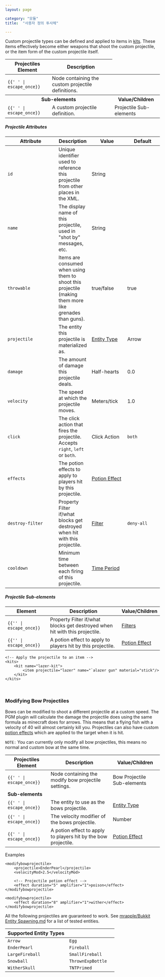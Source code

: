 ```yaml
---
layout: page

category: "모듈"
title:  "사용자 정의 투사체"

---
```


Custom projectile types can be defined and applied to items in [kits](/modules/kits).
These items effectively become either weapons that shoot the custom projectile,
or the item form of the custom projectile itself.

<div class='table-responsive'>
  <table class='table table-striped table-condensed'>
    <thead>
      <tr>
        <th>Projectiles Element</th>
        <th>Description</th>
      </tr>
    </thead>
    <tbody>
      <tr>
        <td>
          <span class='highlight'>
            <code>{{'<projectiles> </projectiles>' | escape_once}}</code>
          </span>
        </td>
        <td>Node containing the custom projectile definitions.</td>
        <td></td>
      </tr>
      <tr>
        <th colspan='2'>Sub-elements</th>
        <th>Value/Children</th>
      </tr>
      <tr>
        <td>
          <span class='highlight'>
            <code>{{'<projectile> </projectile>' | escape_once}}</code>
          </span>
        </td>
        <td>
          A custom projectile definition.
        </td>
        <td>
          <span class='label label-default'>Projectile Sub-elements</span>
        </td>
      </tr>
    </tbody>
  </table>
</div>
<h5>Projectile Attributes</h5>
<div class='table-responsive'>
  <table class='table table-striped table-condensed'>
    <thead>
      <tr>
        <th style='min-width: 150px;'>Attribute</th>
        <th>Description</th>
        <th style='min-width: 100px;'>Value</th>
        <th style='min-width: 100px;'>Default</th>
      </tr>
    </thead>
    <tbody>
      <tr>
        <td>
          <code>id</code>
        </td>
        <td>Unique identifier used to reference this projectile from other places in the XML.</td>
        <td>
          <span class='label label-primary'>String</span>
        </td>
        <td></td>
      </tr>
      <tr>
        <td>
          <code>name</code>
        </td>
        <td>The display name of this projectile, used in "shot by" messages, etc.</td>
        <td>
          <span class='label label-primary'>String</span>
        </td>
        <td></td>
      </tr>
      <tr>
        <td>
          <code>throwable</code>
        </td>
        <td>
          Items are consumed when using them to shoot this projectile
          (making them more like grenades than guns).
        </td>
        <td>
          <span class='label label-primary'>true/false</span>
        </td>
        <td>true</td>
      </tr>
      <tr>
        <td>
          <code>projectile</code>
        </td>
        <td>The entity this projectile is materialized as.</td>
        <td>
          <a href='/reference/entity_types'>Entity Type</a>
        </td>
        <td>
          <span class='label label-default'>Arrow</span>
        </td>
      </tr>
      <tr>
        <td>
          <code>damage</code>
        </td>
        <td>The amount of damage this projectile deals.</td>
        <td>
          <span class='label label-primary'>Half-hearts</span>
        </td>
        <td>0.0</td>
      </tr>
      <tr>
        <td>
          <code>velocity</code>
        </td>
        <td>The speed at which the projectile moves.</td>
        <td>
          <span class='label label-primary'>Meters/tick</span>
        </td>
        <td>1.0</td>
      </tr>
      <tr>
        <td>
          <code>click</code>
        </td>
        <td>
          The click action that fires the projectile.
          <br/>
          Accepts <code>right</code>, <code>left</code> or <code>both</code>.
        </td>
        <td>
          <span class='label label-primary'>Click Action</span>
        </td>
        <td>
          <code>both</code>
        </td>
      </tr>
      <tr>
        <td>
          <code>effects</code>
        </td>
        <td>The potion effects to apply to players hit by this projectile.</td>
        <td>
          <a href='/modules/potions'>Potion Effect</a>
        </td>
        <td></td>
      </tr>
      <tr>
        <td>
          <code>destroy-filter</code>
        </td>
        <td>
          <span class='label label-default' title='Can be this attribute or a sub-element.'>Property</span>
          Filter if/what blocks get destroyed when hit with this projectile.
        </td>
        <td>
          <a href='/modules/filters'>Filter</a>
        </td>
        <td>
          <code>deny-all</code>
        </td>
      </tr>
      <tr>
        <td>
          <code>cooldown</code>
        </td>
        <td>Minimum time between each firing of this projectile.</td>
        <td>
          <a href='/reference/time_periods'>Time Period</a>
        </td>
        <td></td>
      </tr>
    </tbody>
  </table>
</div>
<h5>Projectile Sub-elements</h5>
<div class='table-responsive'>
  <table class='table table-striped table-condensed'>
    <thead>
      <tr>
        <th>Element</th>
        <th>Description</th>
        <th>Value/Children</th>
      </tr>
    </thead>
    <tbody>
      <tr>
        <td>
          <span class='highlight'>
            <code>{{'<destroy-filter>' | escape_once}}</code>
          </span>
        </td>
        <td>
          <span class='label label-default' title='Can be this sub-element or an attribute.'>Property</span>
          Filter if/what blocks get destroyed when hit with this projectile.
        </td>
        <td>
          <a href='/modules/filters'>Filters</a>
        </td>
      </tr>
      <tr>
        <td>
          <span class='highlight'>
            <code>{{'<effect>' | escape_once}}</code>
          </span>
        </td>
        <td>A potion effect to apply to players hit by this projectile.</td>
        <td>
          <a href='/modules/potions'>Potion Effect</a>
        </td>
      </tr>
    </tbody>
  </table>
</div>
    <!-- Create the projectile "template" -->
    <projectiles>
        <projectile
            id="lazer"
            name="lazer"
            projectile="Snowball"
            velocity="3.5"
            damage="50"
            throwable="false"
            cooldown="5s"/>
    </projectiles>

    <!-- Apply the projectile to an item -->
    <kits>
        <kit name="lazer-kit">
            <item projectile="lazer" name="`alazer gun" material="stick"/>
        </kit>
    </kits>


<br/>

### Modifying Bow Projectiles

Bows can be modified to shoot a different projectile at a custom speed. The PGM plugin will calculate the damage the projectile does using the same formula as minecraft does for arrows. This means that a flying fish with a velocity of 40 will almost certainly kill you. Projectiles can also have custom [potion effects](/modules/potions) which are applied to the target when it is hit.

`NOTE:` You can currently only modify all bow projectiles, this means no normal and custom bow at the same time.

<div class='table-responsive'>
  <table class='table table-striped table-condensed'>
    <thead>
      <tr>
        <th>Projectiles Element</th>
        <th>Description</th>
        <th>Value/Children</th>
      </tr>
    </thead>
    <tbody>
      <tr>
        <td>
          <span class='highlight'>
            <code>{{'<modifybowprojectile> </...>' | escape_once}}</code>
          </span>
        </td>
        <td>Node containing the modify bow projectile settings.</td>
        <td>
          <span class='label label-default'>Bow Projectile Sub-elements</span>
        </td>
      </tr>
      <tr>
        <td colspan='3'>
          <b>Sub-elements</b>
        </td>
      </tr>
      <tr>
        <td>
          <span class='highlight'>
            <code>{{'<projectile> </projectile>' | escape_once}}</code>
          </span>
        </td>
        <td>
          The entity to use as the bows projectile.
        </td>
        <td>
          <a href='/reference/entity_types'>Entity Type</a>
        </td>
      </tr>
      <tr>
        <td>
          <span class='highlight'>
            <code>{{'<velocityMod> </velocityMod>' | escape_once}}</code>
          </span>
        </td>
        <td>
          The velocity modifier of the bows projectile.
        </td>
        <td>
          <span class='label label-primary'>Number</span>
        </td>
      </tr>
      <tr>
        <td>
          <span class='highlight'>
            <code>{{'<effect> </effect>' | escape_once}}</code>
          </span>
        </td>
        <td>
          A potion effect to apply to players hit by the bow projectile.
        </td>
        <td>
          <a href='/modules/potions'>Potion Effect</a>
        </td>
      </tr>
    </tbody>
  </table>
</div>

Examples

    <modifybowprojectile>
        <projectile>EnderPearl</projectile>
        <velocityMod>2.5</velocityMod>

        <!-- Projectile potion effect -->
        <effect duration="5" amplifier="1">poison</effect>
    </modifybowprojectile>

    <modifybowprojectile>
        <effect duration="8" amplifier="1">wither</effect>
    </modifybowprojectile>


All the following projectiles are guaranteed to work. See [mrapple/Bukkit Entity Spawning.md](https://gist.github.com/4617111) for a list of tested entities.

<div class='table-responsive'>
  <table class='table table-striped table-condensed'>
    <thead>
      <tr>
        <th>Supported Entity Types</th>
        <th></th>
        <th></th>
      </tr>
    </thead>
    <tbody>
      <tr>
        <td>
          <code>Arrow</code>
        </td>
        <td>
          <code>Egg</code>
        </td>
      </tr>
      <tr>
        <td>
          <code>EnderPearl</code>
        </td>
        <td>
          <code>Fireball</code>
        </td>
      </tr>
      <tr>
        <td>
          <code>LargeFireball</code>
        </td>
        <td>
          <code>SmallFireball</code>
        </td>
      </tr>
      <tr>
        <td>
          <code>Snowball</code>
        </td>
        <td>
          <code>ThrownExpBottle</code>
        </td>
      </tr>
      <tr>
        <td>
          <code>WitherSkull</code>
        </td>
        <td>
          <code>TNTPrimed</code>
        </td>
      </tr>
    </tbody>
  </table>
</div>
